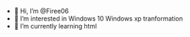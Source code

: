 - 👋 Hi, I’m @Firee06
- 👀 I’m interested in Windows 10 Windows xp tranformation
- 🌱 I’m currently learning html

